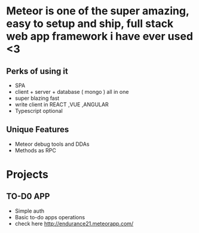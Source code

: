 # Meteor is one of the super amazing, easy to setup and ship,  full stack web app framework i have ever used <3
## Perks of using it
 * SPA 
 * client + server + database ( mongo ) all in one 
 * super blazing fast 
 * write client in REACT ,VUE ,ANGULAR 
 * Typescript optional 
 
 ##  Unique Features
 * Meteor debug tools and DDAs
 * Methods as RPC 




# Projects
 ## TO-D0 APP
  * Simple auth 
  * Basic to-do apps operations 
  * check here http://endurance21.meteorapp.com/
  
